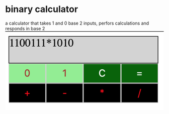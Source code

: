 # binary calculator
a calculator that takes 1 and 0 base 2 inputs, perfors calculations and responds in base 2
![binary calculator](https://github.com/AnnieCypcar/binary-calculator/blob/master/img/calculator.png)
